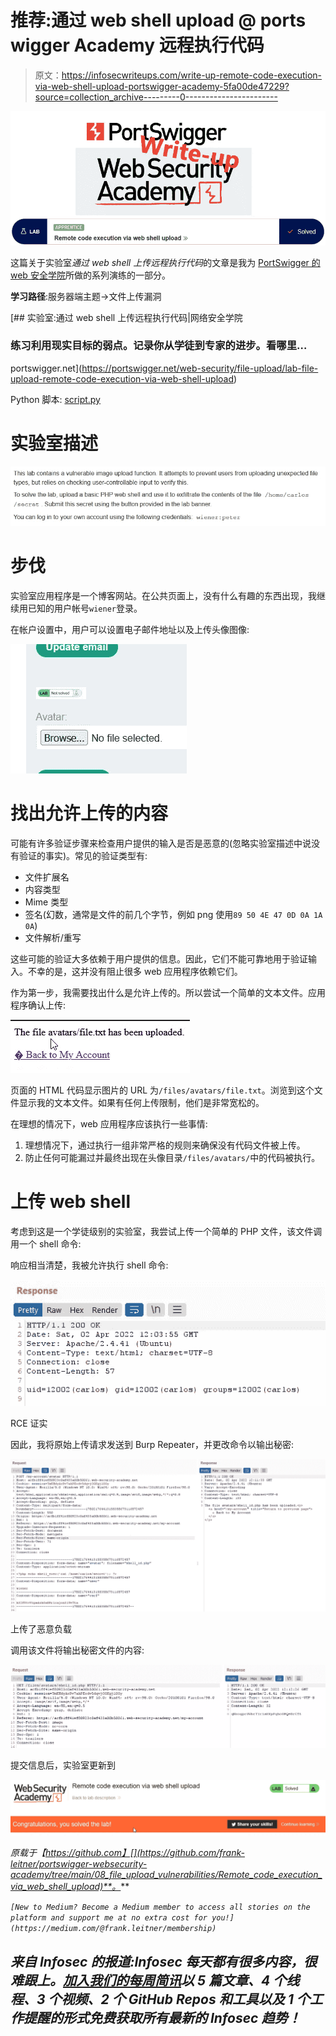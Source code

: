 # 推荐:通过 web shell upload @ ports wigger Academy 远程执行代码

> 原文：<https://infosecwriteups.com/write-up-remote-code-execution-via-web-shell-upload-portswigger-academy-5fa00de47229?source=collection_archive---------0----------------------->

![](img/bba567f4fd91ee9bbe328d2060a5beae.png)

这篇关于实验室*通过 web shell 上传远程执行代码*的文章是我为 [PortSwigger 的 web 安全学院](https://portswigger.net/web-security)所做的系列演练的一部分。

**学习路径**:服务器端主题→文件上传漏洞

[](https://portswigger.net/web-security/file-upload/lab-file-upload-remote-code-execution-via-web-shell-upload) [## 实验室:通过 web shell 上传远程执行代码|网络安全学院

### 练习利用现实目标的弱点。记录你从学徒到专家的进步。看哪里…

portswigger.net](https://portswigger.net/web-security/file-upload/lab-file-upload-remote-code-execution-via-web-shell-upload) 

Python 脚本: [script.py](https://github.com/frank-leitner/portswigger-websecurity-academy/blob/main/08_file_upload_vulnerabilities/Remote_code_execution_via_web_shell_upload/script.py)

# 实验室描述

![](img/005b8edd5748d33e66190a30c5732710.png)

# 步伐

实验室应用程序是一个博客网站。在公共页面上，没有什么有趣的东西出现，我继续用已知的用户帐号`wiener`登录。

在帐户设置中，用户可以设置电子邮件地址以及上传头像图像:

![](img/a722d58923f0512a0d92429cfae54751.png)

# 找出允许上传的内容

可能有许多验证步骤来检查用户提供的输入是否是恶意的(忽略实验室描述中说没有验证的事实)。常见的验证类型有:

*   文件扩展名
*   内容类型
*   Mime 类型
*   签名(幻数，通常是文件的前几个字节，例如 png 使用`89 50 4E 47 0D 0A 1A 0A`)
*   文件解析/重写

这些可能的验证大多依赖于用户提供的信息。因此，它们不能可靠地用于验证输入。不幸的是，这并没有阻止很多 web 应用程序依赖它们。

作为第一步，我需要找出什么是允许上传的。所以尝试一个简单的文本文件。应用程序确认上传:

![](img/3bf8904173df378b9b75223adc2e42e4.png)

页面的 HTML 代码显示图片的 URL 为`/files/avatars/file.txt`。浏览到这个文件显示我的文本文件。如果有任何上传限制，他们是非常宽松的。

在理想的情况下，web 应用程序应该执行一些事情:

1.  理想情况下，通过执行一组非常严格的规则来确保没有代码文件被上传。
2.  防止任何可能漏过并最终出现在头像目录`/files/avatars/`中的代码被执行。

# 上传 web shell

考虑到这是一个学徒级别的实验室，我尝试上传一个简单的 PHP 文件，该文件调用一个 shell 命令:

响应相当清楚，我被允许执行 shell 命令:

![](img/5d0669246252711b69a32c7a643ed3a9.png)

RCE 证实

因此，我将原始上传请求发送到 Burp Repeater，并更改命令以输出秘密:

![](img/93c8e3ca9ad3d022985355ba6f8a45cd.png)

上传了恶意负载

调用该文件将输出秘密文件的内容:

![](img/1ca2a3cdb846e45d5b024133bd994760.png)

提交信息后，实验室更新到

![](img/1824b6b02b4ab547205065d01a1666e9.png)

*原载于【https://github.com】[](https://github.com/frank-leitner/portswigger-websecurity-academy/tree/main/08_file_upload_vulnerabilities/Remote_code_execution_via_web_shell_upload)**。***

*`[New to Medium? Become a Medium member to access all stories on the platform and support me at no extra cost for you!](https://medium.com/@frank.leitner/membership)`*

## *来自 Infosec 的报道:Infosec 每天都有很多内容，很难跟上。[加入我们的每周简讯](https://weekly.infosecwriteups.com/)以 5 篇文章、4 个线程、3 个视频、2 个 GitHub Repos 和工具以及 1 个工作提醒的形式免费获取所有最新的 Infosec 趋势！*